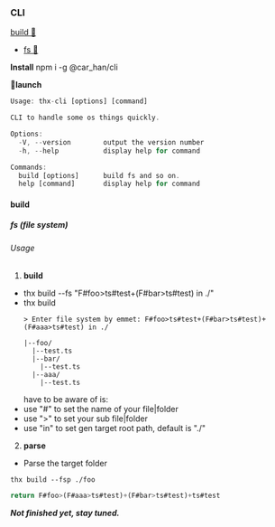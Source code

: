 ### CLI

[build 🔨](#build)

-   [fs 📃](#fs)

**Install**
npm i -g @car_han/cli

**🚀launch**

```js
Usage: thx-cli [options] [command]

CLI to handle some os things quickly.

Options:
  -V, --version        output the version number
  -h, --help           display help for command

Commands:
  build [options]      build fs and so on.
  help [command]       display help for command
```

#### build

##### fs (file system)

###### Usage
1. **build**
-   thx build --fs "F#foo>ts#test+(F#bar>ts#test) in ./"
-   thx build
    ```shell
    > Enter file system by emmet: F#foo>ts#test+(F#bar>ts#test)+(F#aaa>ts#test) in ./
    ```
    ```
    |--foo/
      |--test.ts
      |--bar/
        |--test.ts
      |--aaa/
        |--test.ts
    ```
    have to be aware of is:
-   use "#" to set the name of your file|folder
-   use ">" to set your sub file|folder
-   use "in" to set gen target root path, default is "./"

2. **parse**
- Parse the target folder
```shell
thx build --fsp ./foo
```
```js
return F#foo>(F#aaa>ts#test)+(F#bar>ts#test)+ts#test
```

 
**_Not finished yet, stay tuned._**
